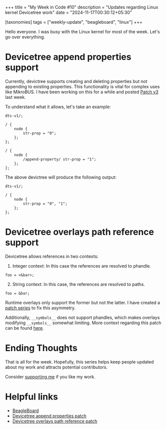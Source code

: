 +++
title = "My Week in Code #10"
description = "Updates regarding Linux kernel Devicetree work"
date = "2024-11-17T00:30:12+05:30"

[taxonomies]
tags = ["weekly-update", "beagleboard", "linux"]
+++

Hello everyone. I was busy with the Linux kernel for most of the week. Let's go over everything.

# Devicetree append properties support

Currently, devictree supports creating and deleting properties but not appending to existing properties. This functionality is vital for complex uses like MikroBUS. I have been working on this for a while and posted [Patch v3](https://lore.kernel.org/all/20241111-append-v3-0-609c09401f3f@beagleboard.org/) last week.

To understand what it allows, let's take an example:

```dts
dts-v1/;

/ {
    node {
        str-prop = "0";
    };
};

/ {
    node {
        /append-property/ str-prop = "1";
    };
};
```

The above devictree will produce the following output:

```dts
dts-v1/;

/ {
    node {
        str-prop = "0", "1";
    };
};
```

# Devicetree overlays path reference support

Devicetree allows references in two contexts:

1. Integer context: In this case the references are resolved to phandle.
```dts
foo = <&bar>;
```

2. String context: In this case, the references are resolved to paths.
```dts
foo = &bar;
```

Runtime overlays only support the former but not the latter. I have created a [patch series](https://lore.kernel.org/all/20241116-overlay-path-v1-0-ac3e121359e9@beagleboard.org/) to fix this asymmetry.

Additionally, `__symbols__` does not support phandles, which makes overlays modifying `__symbols__` somewhat limiting. More context regarding this patch can be found [here](https://lore.kernel.org/devicetree-compiler/44bfc9b3-8282-4cc7-8d9a-7292cac663ef@ti.com/T/#mf0f6ae4db0848f725ec6e2fb625291fa0d4eec71).

# Ending Thoughts

That is all for the week. Hopefully, this series helps keep people updated about my work and attracts potential contributors.

Consider [supporting me](@/pages/about.md) if you like my work.

# Helpful links
- [BeagleBoard](https://www.beagleboard.org/)
- [Devicetree append properties patch](https://lore.kernel.org/all/20241111-append-v3-0-609c09401f3f@beagleboard.org/)
- [Devicetree overlays path reference patch](https://lore.kernel.org/all/20241116-overlay-path-v1-0-ac3e121359e9@beagleboard.org/)
